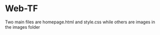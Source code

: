 # Web-TF

Two main files are homepage.html and style.css while others are images in the images folder
